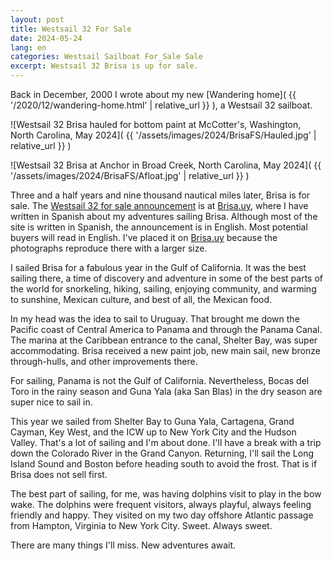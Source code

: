 ```yaml
---
layout: post
title: Westsail 32 For Sale
date: 2024-05-24
lang: en
categories: Westsail Sailboat For_Sale Sale
excerpt: Westsail 32 Brisa is up for sale.
---
```


Back in December, 2000 I wrote about my new
[Wandering home](
  {{ '/2020/12/wandering-home.html' | relative_url }}
), a Westsail 32 sailboat.

![Westsail 32 Brisa hauled for bottom paint at McCotter's, Washington, North Carolina, May 2024](
  {{ '/assets/images/2024/BrisaFS/Hauled.jpg' | relative_url }}
)

![Westsail 32 Brisa at Anchor in Broad Creek, North Carolina, May 2024](
  {{ '/assets/images/2024/BrisaFS/Afloat.jpg' | relative_url }}
)

Three and a half years and nine thousand nautical miles later, Brisa is for
sale. The [Westsail 32 for sale announcement][w32] is at [Brisa.uy][uy], where
I have written in Spanish about my adventures sailing Brisa.  Although most of
the site is written in Spanish, the announcement is in English. Most potential
buyers will read in English.  I've placed it on [Brisa.uy][uy] because the
photographs reproduce there with a larger size. 

[w32]: https://brisa.uy/2024/05/15/Westsail-32-Brisa-For-Sale.html
[uy]: https://brisa.uy/

I sailed Brisa for a fabulous year in the Gulf of California. It was the
best sailing there, a time of discovery and adventure in some of the best
parts of the world for snorkeling, hiking, sailing, enjoying community, and
warming to sunshine, Mexican culture, and best of all, the Mexican food.

In my head was the idea to sail to Uruguay. That brought me down the Pacific
coast of Central America to Panama and through the Panama Canal. The marina at
the Caribbean entrance to the canal, Shelter Bay, was super accommodating. Brisa
received a new paint job, new main sail, new bronze through-hulls, and other
improvements there.

For sailing, Panama is not the Gulf of California. Nevertheless, Bocas del
Toro in the rainy season and Guna Yala (aka San Blas) in the dry season
are super nice to sail in.

This year we sailed from Shelter Bay to Guna Yala, Cartagena, Grand Cayman,
Key West, and the ICW up to New York City and the Hudson Valley. That's a
lot of sailing and I'm about done. I'll have a break with a trip down the
Colorado River in the Grand Canyon. Returning, I'll sail the Long Island
Sound and Boston before heading south to avoid the frost.
That is if Brisa does not sell first.

The best part of sailing, for me, was having dolphins visit to play in
the bow wake. The dolphins were frequent visitors, always playful, always
feeling friendly and happy. They visited on my two day offshore Atlantic
passage from Hampton, Virginia to New York City. Sweet. Always sweet.

There are many things I'll miss. New adventures await.

